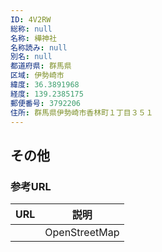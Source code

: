 ```yaml
---
ID: 4V2RW
総称: null
名称: 樺神社
名称読み: null
別名: null
都道府県: 群馬県
区域: 伊勢崎市
緯度: 36.3891968
経度: 139.2385175
郵便番号: 3792206
住所: 群馬県伊勢崎市香林町１丁目３５１
---
```


## その他

### 参考URL

| URL | 説明          |
| --- | ------------- |
|     | OpenStreetMap |
